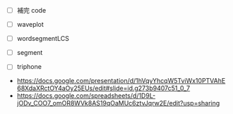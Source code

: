 * [ ] 補完 code
* [ ] waveplot
* [ ] wordsegmentLCS
* [ ] segment
* [ ] triphone


* https://docs.google.com/presentation/d/1hVqyYhcqW5TviWx10PTVAhE68XdaXRctOY4aOy25EUs/edit#slide=id.g273b9407c51_0_7
* https://docs.google.com/spreadsheets/d/1D9L-jODv_COO7_omOR8WVk8AS19qOaMUc6ztvJqrw2E/edit?usp=sharing
